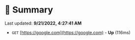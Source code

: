 # 📖 Summary
Last updated: **9/21/2022, 4:27:41 AM**

- `GET` [https://google.com](https://google.com) - **Up** (116ms)
